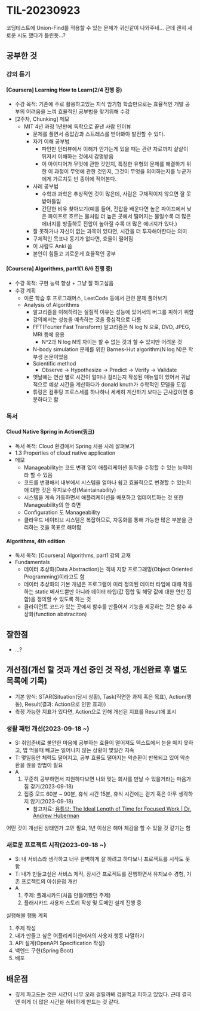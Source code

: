 # TIL-20230923

코딩테스트에 Union-Find를 적용할 수 있는 문제가 귀신같이 나와주네... 근데 괜히 새로운 시도 했다가 틀린듯...?

## 공부한 것

### 강의 듣기

#### [Coursera] Learning How to Learn(2/4 진행 중)

- 수강 목적: 기존에 주로 활용하고있는 지식 암기형 학습만으로는 효율적인 개발 공부의 어려움을 느껴 효율적인 공부법을 찾기위해 수강
- [2주차, Chunking] 메모
  - MIT 4년 과정 1년만에 독학으로 끝낸 사람 인터뷰
    - 문제를 풀면서 중압감과 스트레스를 받아봐야 발전할 수 있다.
    - 자기 이해 공부법
      - 파인만 인터뷰에서 이해가 안가는게 있을 때는 관련 자료까지 샅샅이 뒤져서 이해하는 것에서 감명받음
      - 이 아이디어가 무엇에 관한 것인지, 특정한 유형의 문제를 해결하기 위한 이 과정이 무엇에 관한 것인지, 그것이 무엇을 의미하는지를 누군가에게 가르치듯 빈 종이에 적어본다.
    - 사례 공부법
      - 수학과 과학은 추상적인 것이 많은데, 사람은 구체적이지 않으면 잘 못받아들임
      - 간단한 비유 찾아보기(예를 들어, 전압을 배운다면 높은 파이프에서 낮은 파이프로 흐르는 물처럼 더 높은 곳에서 떨어지는 물일수록 더 많은 에너지를 방출하듯 전압이 높아질 수록 더 많은 에너지가 있다.)
    - 잘 못하거나 자신이 없는 과목이 있다면, 시간을 더 투자해야한다는 의미
    - 구체적인 목표나 동기가 없다면, 효율이 떨어짐
    - 이 사람도 Anki 씀
    - 본인이 힘들고 괴로운게 효율적인 공부

#### [Coursera] Algorithms, part1(1.6/6 진행 중)

- 수강 목적: 구현 능력 향상 + 그냥 잘 하고싶음
- 수강 계획
  - 이론 학습 후 프로그래머스, LeetCode 등에서 관련 문제 풀어보기
  - Analysis of Algorithms
    - 알고리즘을 이해하려는 실질적 이유는 성능에 있어서의 버그를 피하기 위함
    - 강의에서는 성능을 예측하는 것을 중심적으로 다룸
    - FFT(Fourier Fast Transform) 알고리즘은 N log N 으로, DVD, JPEG, MRI 등에 응용
      - N^2과 N log N의 차이는 할 수 없는 것과 할 수 있지만 어려운 것
    - N-body simulation 문제를 위한 Barnes-Hut algorithm(N log N)은 학부생 논문이었음
    - Scientific method
      - Observe -> Hypothesize -> Predict -> Verify -> Validate
    - 옛날에는 연산 별로 시간이 얼마나 걸리는지 작성된 매뉴얼이 있어서 귀납적으로 예상 시간을 계산하다가 donald knuth가 수학적인 모델을 도입
    - 튜링은 컴퓨팅 프로스세를 하나하나 세세히 계산하기 보다는 근사값이면 충분하다고 함

### 독서

#### Cloud Native Spring in Action([링크](https://www.manning.com/books/cloud-native-spring-in-action))

- 독서 목적: Cloud 환경에서 Spring 사용 사례 살펴보기
- 1.3 Properties of cloud native application
- 메모
  - Manageability는 코드 변경 없이 애플리케이션 동작을 수정할 수 있는 능력이라 할 수 있음
  - 코드를 변경해서 내부에서 시스템을 얼마나 쉽고 효율적으로 변경할 수 있는지에 대한 것은 유지보수성(Maintainability)
  - 시스템을 계속 가동하면서 애플리케이션을 배포하고 업데이트하는 것 또한 Manageability의 한 측면
  - Configuration 도 Manageability
  - 클라우드 네이티브 시스템은 복잡하므로, 자동화를 통해 가능한 많은 부분을 관리하는 것을 목표로 해야함

#### Algorithms, 4th edition

- 독서 목적: [Coursera] Algorithms, part1 강의 교재
- Fundamentals
  - 데이터 추상화(Data Abstraction)는 객체 지향 프로그래밍(Object Oriented Programming)이라고도 함
  - 데이터 추상화의 기본 개념은 프로그램이 미리 정의된 데이터 타입에 대해 작동하는 static 메서드뿐만 아니라 데이터 타입(값 집합 및 해당 값에 대한 연산 집합)을 정의할 수 있도록 하는 것
  - 클라이언트 코드가 있는 곳에서 함수를 만들어서 기능을 제공하는 것은 함수 추상화(function abstraciton)

## 잘한점

- ...?

## 개선점(개선 할 것과 개선 중인 것 작성, 개선완료 후 별도 목록에 기록)

- 기본 양식: STAR(Situation(당시 상황), Task(직면한 과제 혹은 목표), Action(행동), Result(결과: Action으로 인한 효과))
- 측정 가능한 지표가 있다면, Action으로 인해 개선된 지표를 Result에 표시

### 생활 패턴 개선(2023-09-18 ~)

- S: 취업준비로 불안한 마음에 공부하는 효율이 떨어져도 텍스트에서 눈을 떼지 못하고, 밥 먹을때 빼고는 일어나지 않는 상황이 몇일간 지속
- T: 몇일동안 체력도 떨어지고, 공부 효율도 떨어지는 악순환이 반복되고 있어 악순환을 끊을 방법이 필요
- A
  1. 꾸준히 공부하면서 지원하다보면 나와 맞는 회사를 만날 수 있을거라는 마음가짐 갖기(2023-09-18)
  2. 집중 모드 60분 ~ 90분, 휴식 시간 15분, 휴식 시간에는 걷기 혹은 아무 생각하지 않기(2023-09-18)
     - 참고자료: [유튜브: The Ideal Length of Time for Focused Work | Dr. Andrew Huberman](https://www.youtube.com/watch?v=5HINgMMTzPE)

어떤 것이 개선된 상태인가 고민 필요, 1년 이상은 해야 체감을 할 수 있을 것 같기는 함

### 새로운 프로젝트 시작(2023-09-18 ~)

- S: 내 서비스라 생각하고 너무 완벽하게 잘 하려고 하다보니 프로젝트를 시작도 못함
- T: 내가 만들고싶은 서비스 제작, 장시간 프로젝트를 진행하면서 유지보수 경험, 기존 프로젝트의 아쉬운점 개선
- A
  1. 주제: 플래시카드(처음 만들어봤던 주제)
  2. 플래시카드 사용자 스토리 작성 및 도메인 설계 진행 중

실행해볼 행동 계획

1. 주제 작성
2. 내가 만들고 싶은 어플리케이션에서의 사용자 행동 나열하기
3. API 설계(OpenAPI Specification 작성)
4. 백엔드 구현(Spring Boot)
5. 배포

## 배운점

- 깊게 파고드는 것은 시간이 너무 오래 걸릴까봐 겁을먹고 피하고 있었다. 근데 결국엔 이게 더 많은 시간을 허비하게 만드는 것 같다.
